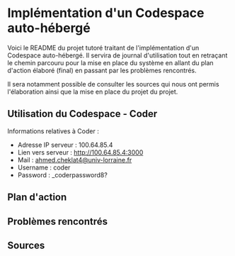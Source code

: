 # Implémentation d'un Codespace auto-hébergé

Voici le README du projet tutoré traitant de l'implémentation d'un Codespace auto-hébergé.
Il servira de journal d'utilisation tout en retraçant le chemin parcouru pour la mise en 
place du système en allant du plan d'action élaboré (final) en passant par les problèmes
rencontrés.

Il sera notamment possible de consulter les sources qui nous ont permis l'élaboration ainsi
que la mise en place du projet du projet.


## Utilisation du Codespace - Coder

Informations relatives à Coder :
- Adresse IP serveur :        100.64.85.4
- Lien vers serveur :         http://100.64.85.4:3000
- Mail :                      ahmed.cheklat4@univ-lorraine.fr
- Username :                  coder
- Password :                  _coderpassword8?


## Plan d'action




## Problèmes rencontrés




## Sources

